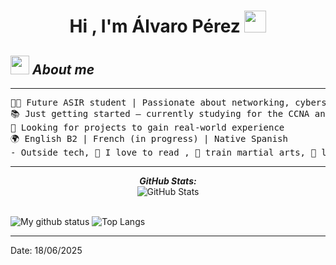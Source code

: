 <h1 align="center">Hi , I'm Álvaro Pérez <img src="https://media.giphy.com/media/hvRJCLFzcasrR4ia7z/giphy.gif" width="35"></h1>

## <img src="https://media.giphy.com/media/ObNTw8Uzwy6KQ/giphy.gif" width="30px">&nbsp;***About me***
<hr>

<pre>
🧑‍💻 Future ASIR student | Passionate about networking, cybersecurity, and automation  
📚 Just getting started — currently studying for the CCNA and learning Python  
🔧 Looking for projects to gain real-world experience  
🌍 English B2 | French (in progress) | Native Spanish 
- Outside tech, 📖 I love to read , 🥊 train martial arts, 🎵 listen to music, and 🌴 explore nature outdoors.
</pre>
<hr>
  <p align="center">
  <b><em>GitHub Stats:</em></b> <br/>
    <img src="https://github-readme-streak-stats.herokuapp.com/?user=alvvaro12-hash" alt="GitHub Stats" /> <br/><br/>
  
</div>

![My github status](https://github-readme-stats.vercel.app/api?username=alvvaro12-hash&show_icons=true&include_all_commits=true)
![Top Langs](https://github-readme-stats.vercel.app/api/top-langs/?username=alvvaro12-hash&layout=compact)

---------------------------------------------------------------------------------------------------------------------
Date: 18/06/2025
